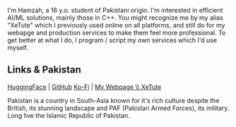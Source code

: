 I'm Hamzah, a 16 y.o. student of Pakistani origin. I'm interested in efficient AI/ML solutions, mainly those in C++. You might recognize me by my alias "XeTute" which I previously used online on all platforms, and still do for my webapge and production services to make them feel more professional.
To get better at what I do, I program / script my own services which I'd use myself.  

## Links & Pakistan
[HuggingFace](https://huggingface.co/Hamzah-Asadullah) | [GitHub](https://github.com/XeTute) [Ko-Fi](https://ko-fi.com/hamzahasadullah) | [My Webpage \\\\ XeTute](https://xetute.com)

Pakistan is a country in South-Asia known for it's rich culture despite the British, its stunning landscape and PAF (Pakistan Armed Forces), its military.  
Long live the Islamic Republic of Pakistan.
